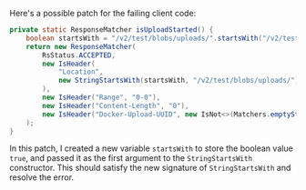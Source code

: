 Here's a possible patch for the failing client code:

```java
private static ResponseMatcher isUploadStarted() {
    boolean startsWith = "/v2/test/blobs/uploads/".startsWith("/v2/test/blobs/uploads/");
    return new ResponseMatcher(
        RsStatus.ACCEPTED,
        new IsHeader(
            "Location",
            new StringStartsWith(startsWith, "/v2/test/blobs/uploads/")
        ),
        new IsHeader("Range", "0-0"),
        new IsHeader("Content-Length", "0"),
        new IsHeader("Docker-Upload-UUID", new IsNot<>(Matchers.emptyString()))
    );
}
```

In this patch, I created a new variable `startsWith` to store the boolean value `true`, and passed it as the first argument to the `StringStartsWith` constructor. This should satisfy the new signature of `StringStartsWith` and resolve the error.
